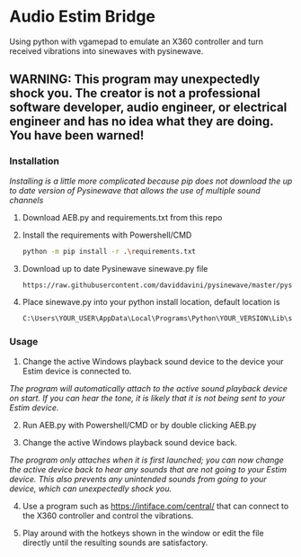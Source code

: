 # Audio Estim Bridge
Using python with vgamepad to emulate an X360 controller and turn received vibrations into sinewaves with pysinewave.

## WARNING: This program may unexpectedly shock you. The creator is not a professional software developer, audio engineer, or electrical engineer and has no idea what they are doing. You have been warned!

### Installation

_Installing is a little more complicated because pip does not download the up to date version of Pysinewave that allows the use of multiple sound channels_

1. Download AEB.py and requirements.txt from this repo

2. Install the requirements with Powershell/CMD
   ```sh
   python -m pip install -r .\requirements.txt
   ```
3. Download up to date Pysinewave sinewave.py file
   ```sh
   https://raw.githubusercontent.com/daviddavini/pysinewave/master/pysinewave/sinewave.py
   ```
4. Place sinewave.py into your python install location, default location is
   ```sh
   C:\Users\YOUR_USER\AppData\Local\Programs\Python\YOUR_VERSION\Lib\site-packages\pysinewave
   ```

### Usage

1. Change the active Windows playback sound device to the device your Estim device is connected to.

_The program will automatically attach to the active sound playback device on start. If you can hear the tone, it is likely that it is not being sent to your Estim device._

2. Run AEB.py with Powershell/CMD or by double clicking AEB.py

3. Change the active Windows playback sound device back.

_The program only attaches when it is first launched; you can now change the active device back to hear any sounds that are not going to your Estim device. This also prevents any unintended sounds from going to your device, which can unexpectedly shock you._

4. Use a program such as https://intiface.com/central/ that can connect to the X360 controller and control the vibrations.

5. Play around with the hotkeys shown in the window or edit the file directly until the resulting sounds are satisfactory.